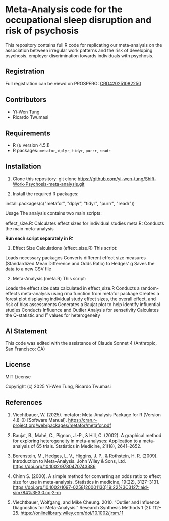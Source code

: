 # Meta-Analysis code for the occupational sleep disruption and risk of psychosis

This repository contains full R code for replicating our meta-analysis on the association between irregular work patterns and the risk of developing psychosis. employer discrimination towards individuals with psychosis.

## Registration

Full registration can be viewd on PROSPERO: [CRD420251082250](https://www.crd.york.ac.uk/PROSPERO/view/CRD420251082250)

## Contributors

- Yi-Wen Tung
- Ricardo Twumasi

## Requirements 

- R (≥ version 4.5.1)
- R packages: `metafor`, `dplyr`, `tidyr`, `purrr`, `readr`

## Installation

1. Clone this repository: git clone https://github.com/yi-wen-tung/Shift-Work-Psychosis-meta-analysis.git

2. Install the required R packages:

install.packages(c("metafor", "dplyr", "tidyr", "purrr", "readr"))

Usage
The analysis contains two main scripts:

effect_size.R: Calculates effect sizes for individual studies
meta.R: Conducts the main meta-analysis

**Run each script separately in R:**
1. Effect Size Calculations (effect_size.R)
This script:

Loads necessary packages
Converts different effect size measures (Standardized Mean Difference and Odds Ratio) to Hedges' g 
Saves the data to a new CSV file

2. Meta-Analysis (meta.R)
This script:

Loads the effect size data calculated in effect_size.R
Conducts a random-effects meta-analysis using rma function from metafor package
Creates a forest plot displaying individual study effect sizes, the overall effect, and risk of bias assessments
Generates a Baujat plot to help identify influential studies
Conducts Influence and Outlier Analysis for sensetivity
Calculates the Q-statistic and I² values for heterogeneity

## AI Statement

This code was edited with the assistance of Claude Sonnet 4 (Anthropic, San Francisco: CA)

## License

MIT License

Copyright (c) 2025 Yi-Wen Tung, Ricardo Twumasi

## References

1. Viechtbauer, W. (2025). metafor: Meta-Analysis Package for R (Version 4.8-0) [Software Manual]. https://cran.r-project.org/web/packages/metafor/metafor.pdf

2. Baujat, B., Mahé, C., Pignon, J.-P., & Hill, C. (2002). A graphical method for exploring heterogeneity in meta-analyses: Application to a meta-analysis of 65 trials. Statistics in Medicine, 21(18), 2641–2652.

3. Borenstein, M., Hedges, L. V., Higgins, J. P., & Rothstein, H. R. (2009). Introduction to Meta-Analysis. John Wiley & Sons, Ltd.
https://doi.org/10.1002/9780470743386

4. Chinn S. (2000). A simple method for converting an odds ratio to effect size for use in meta-analysis. Statistics in medicine, 19(22), 3127–3131. https://doi.org/10.1002/1097-0258(20001130)19:22%3C3127::aid-sim784%3E3.0.co;2-m

5. Viechtbauer, Wolfgang, and Mike Cheung. 2010. “Outlier and Influence Diagnostics for Meta-Analysis.” Research Synthesis Methods 1 (2): 112–25. https://onlinelibrary.wiley.com/doi/10.1002/jrsm.11
